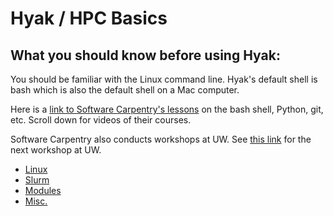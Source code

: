 # Hyak / HPC Basics

## What you should know before using Hyak:

You should be familiar with the Linux command line. Hyak's default shell is bash which is also the default shell on a Mac computer. 

Here is a [link to Software Carpentry's lessons](http://software-carpentry.org/lessons/) on the bash shell, Python, git, etc. Scroll down for videos of their courses.

Software Carpentry also conducts workshops at UW. See [this link](http://software-carpentry.org/workshops/) for the next workshop at UW.

- [Linux](linux.md)
- [Slurm](slurm.md)
- [Modules](modules.md)
- [Misc.](misc.md)